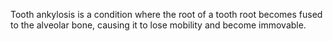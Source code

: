 Tooth ankylosis is a condition where the root of a tooth root becomes fused to the alveolar bone, causing it to lose mobility and become immovable.
